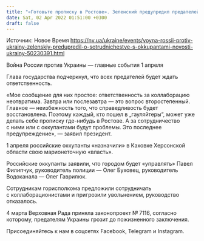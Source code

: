 ```yaml
---
title: "«Готовьте прописку в Ростове». Зеленский предупредил предателей, которые сотрудничают с оккупантами"
date: Sat, 02 Apr 2022 01:51:00 +0300
draft: false
---
```

Источник: Новое Время https://nv.ua/ukraine/events/voyna-rossii-protiv-ukrainy-zelenskiy-predupredil-o-sotrudnichestve-s-okkupantami-novosti-ukrainy-50230391.html


Война России против Украины — главные события 1 апреля

Глава государства подчеркнул, что всех предателей будет ждать ответственность.

«Мое сообщение для них простое: ответственность за коллаборацию неотвратима. Завтра или послезавтра — это вопрос второстепенный. Главное — неизбежность того, что справедливость будет восстановлена. Поэтому каждый, кто пошел в „гауляйтеры“, может уже делать себе прописку где-нибудь в Ростове. А за сотрудничество с ними или с оккупантами будут проблемы. Это последнее предупреждение», — заявил президент.

1 апреля российские оккупанты «назначили» в Каховке Херсонской области свою марионеточную «власть».

Российские оккупанты заявили, что городом будет «управлять» Павел Филипчук, руководитель полиции — Олег Буховец, руководитель Водоканала — Олег Гаврилюк.

Сотрудникам горисполкома предложили сотрудничать с коллаборационистами и пригрозили увольнением, руководство отказалось.

4 марта Верховная Рада приняла законопроект № 7116, согласно которому, предателям Украины грозит до пожизненного заключения.

Присоединяйтесь к нам в соцсетях Facebook, Telegram и Instagram.

